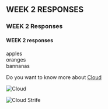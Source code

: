 ## WEEK 2 RESPONSES

### WEEK 2 Responses 

#### WEEK 2 responses 

apples  
oranges  
bannanas  

Do you want to know more about [Cloud](https://finalfantasy.fandom.com/wiki/Cloud_Strife)

![Cloud](https://static.wikia.nocookie.net/finalfantasy/images/e/ec/Cloud_Strife_from_FFVII_Rebirth_promo_render.png/revision/latest?cb=20230916055526)

![Cloud Strife](assets/cloudkhearts.png)
